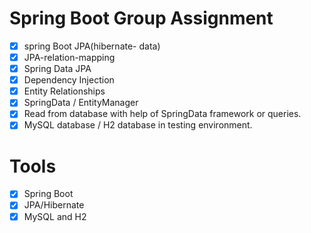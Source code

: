 # Spring Boot Group Assignment

- [x] spring Boot JPA(hibernate- data)
- [x] JPA-relation-mapping
- [x] Spring Data JPA
- [x] Dependency Injection
- [x] Entity Relationships
- [x] SpringData / EntityManager
- [x] Read from database with help of SpringData framework or queries.
- [x] MySQL database / H2 database in testing environment.

# Tools
- [x] Spring Boot
- [x] JPA/Hibernate 
- [x] MySQL and H2
